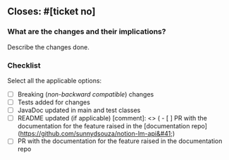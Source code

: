 ## Closes: #[ticket no]

### What are the changes and their implications?
  Describe the changes done.

### Checklist
Select all the applicable options:

  - [ ] Breaking (_non-backward compatible_) changes
  - [ ] Tests added for changes
  - [ ] JavaDoc updated in main and test classes
  - [ ] README updated (if applicable)
[comment]: <> (  - [ ] PR with the documentation for the feature raised in the [documentation repo]&#40;https://github.com/sunnydsouza/notion-lm-api&#41;)
  - [ ] PR with the documentation for the feature raised in the documentation repo

<!-- IMPORTANT: Make sure to check the "Allow edits from maintainers" box below this window -->